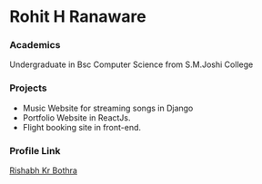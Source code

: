# Rohit H Ranaware

### Academics

Undergraduate in Bsc  Computer Science  from S.M.Joshi College


### Projects
- Music Website for streaming songs in Django
- Portfolio Website in ReactJs.
- Flight booking site in front-end.

### Profile Link

[Rishabh Kr Bothra](https://github.com/Rohit6062)
